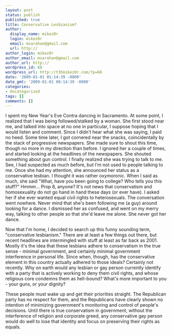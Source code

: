 ```yaml
---
layout: post
status: publish
published: true
title: Conservative Lesbianism?
author:
  display_name: mikez0r
  login: mikez0r
  email: msarahan@gmail.com
  url: http://
author_login: mikez0r
author_email: msarahan@gmail.com
author_url: http://
wordpress_id: 68
wordpress_url: http://t3hmikez0r.com/?p=68
date: '2009-01-01 01:14:39 -0800'
date_gmt: '2009-01-01 08:14:39 -0800'
categories:
- Uncategorized
tags: []
comments: []
---
```

<p>I spent my New Year's Eve Contra dancing in Sacramento. At some point, I realized that I was being followed/stalked by a woman. She first stood near me, and talked into space at no one in particular, I suppose hoping that I would listen and comment. Since I didn't hear what she was saying, I paid no heed. Some time later, I got cornered near the snacks, coincidentally by the stack of progressive newspapers. She made sure to shout this time, though no more in my direction than before. I ignored her a couple of times, and started looking at the headlines of the newspapers. She shouted something about gun control. I finally realized she was trying to talk to me. See, I had suspected as much before, but I'm not used to people talking to me. Once she had my attention, she announced her status as a conservative lesbian. I thought it was rather oxymoronic. When I said as much, she said "What, have you been going to college? Who tells you this stuff?" Hmmm... Prop 8, anyone? It's not news that conservatism and homosexuality do not go hand in hand these days (or ever have). I asked her if she ever wanted equal civil rights to heterosexuals. The conversation went nowhere. Never mind that she's been following me (a guy) around looking for a dance. I dismissed her as confused, and went on my merry way, talking to other people so that she'd leave me alone. She never got her dance.</p>
<p>Now that I'm home, I decided to search up this funny sounding term, "conservative lesbianism." There are at least a few things out there, but recent headlines are intermingled with stuff at least as far back as 2001. Mostly it's the idea that these lesbians adhere to conservatism in the true sense - minimal government, and certainly minimal government interference in personal life. Since when, though, has the conservative element in this country actually adhered to those ideals? Certainly not recently. Why on earth would any lesbian or gay person currently identify with a party that is actively working to deny them civil rights, and whose religious core condemns them as hell-bound? What's more important to you - your guns, or your dignity?</p>
<p>These people must wake up and get their priorities straight. The Republican party has no respect for them, and the Republicans have clearly shown no intention of minimizing government's monitoring and control of people's decisions. Until there is true conservatism in government, without the interference of religion and corporate greed, any conservative gay person would do well to lose that identity and focus on preserving their rights as equals.</p>
